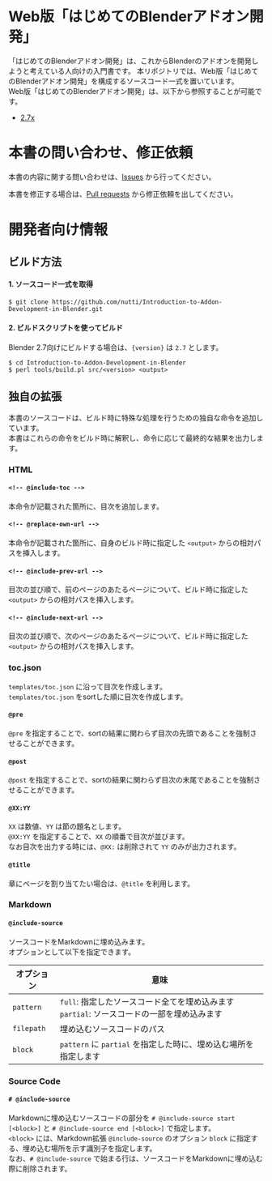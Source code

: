 # Web版「はじめてのBlenderアドオン開発」

「はじめてのBlenderアドオン開発」は、これからBlenderのアドオンを開発しようと考えている人向けの入門書です。
本リポジトリでは、Web版「はじめてのBlenderアドオン開発」を構成するソースコード一式を置いています。  
Web版「はじめてのBlenderアドオン開発」は、以下から参照することが可能です。

* [2.7x](https://colorful-pico.net/introduction-to-addon-development-in-blender/2.7/index.html)


# 本書の問い合わせ、修正依頼

本書の内容に関する問い合わせは、[Issues](https://github.com/nutti/Introduction-to-Addon-Development-in-Blender/issues) から行ってください。

本書を修正する場合は、[Pull requests](https://github.com/nutti/Introduction-to-Addon-Development-in-Blender/pulls) から修正依頼を出してください。


# 開発者向け情報

## ビルド方法

#### 1. ソースコード一式を取得

```
$ git clone https://github.com/nutti/Introduction-to-Addon-Development-in-Blender.git
```

#### 2. ビルドスクリプトを使ってビルド

Blender 2.7向けにビルドする場合は、`{version}` は `2.7` とします。

```
$ cd Introduction-to-Addon-Development-in-Blender
$ perl tools/build.pl src/<version> <output>
```

## 独自の拡張

本書のソースコードは、ビルド時に特殊な処理を行うための独自な命令を追加しています。  
本書はこれらの命令をビルド時に解釈し、命令に応じて最終的な結果を出力します。

### HTML

#### `<!-- @include-toc -->`

本命令が記載された箇所に、目次を追加します。

#### `<!-- @replace-own-url -->`

本命令が記載された箇所に、自身のビルド時に指定した `<output>` からの相対パスを挿入します。

#### `<!-- @include-prev-url -->`

目次の並び順で、前のページのあたるページについて、ビルド時に指定した `<output>` からの相対パスを挿入します。

#### `<!-- @include-next-url -->`

目次の並び順で、次のページのあたるページについて、ビルド時に指定した `<output>` からの相対パスを挿入します。


### toc.json

`templates/toc.json` に沿って目次を作成します。  
`templates/toc.json` をsortした順に目次を作成します。

#### `@pre`

`@pre` を指定することで、sortの結果に関わらず目次の先頭であることを強制させることができます。

#### `@post`

`@post` を指定することで、sortの結果に関わらず目次の末尾であることを強制させることができます。

#### `@XX:YY`

`XX` は数値、`YY` は節の題名とします。  
`@XX:YY` を指定することで、`XX` の順番で目次が並びます。  
なお目次を出力する時には、`@XX:` は削除されて `YY` のみが出力されます。

#### `@title`

章にページを割り当てたい場合は、`@title` を利用します。


### Markdown

#### `@include-source`

ソースコードをMarkdownに埋め込みます。  
オプションとして以下を指定できます。

|オプション|意味|
|---|---|
|`pattern`|`full`: 指定したソースコード全てを埋め込みます<br>`partial`: ソースコードの一部を埋め込みます|
|`filepath`|埋め込むソースコードのパス|
|`block`|`pattern` に `partial` を指定した時に、埋め込む場所を指定します|

### Source Code

#### `# @include-source`

Markdownに埋め込むソースコードの部分を `# @include-source start [<block>]` と `# @include-source end [<block>]` で指定します。  
`<block>` には、Markdown拡張 `@include-source` のオプション `block` に指定する、埋め込む場所を示す識別子を指定します。  
なお、`# @include-source` で始まる行は、ソースコードをMarkdownに埋め込む際に削除されます。
